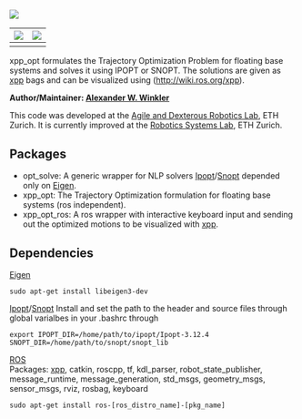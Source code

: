 ### ![](https://i.imgur.com/ct8e7T4h.png)  

| ![](https://i.imgur.com/NkL8Haw.gif) | ![](https://i.imgur.com/RrEc2Cd.gif) 
|:-------------------------:|:-------------------------:|
|||

xpp_opt formulates the Trajectory Optimization Problem for floating base systems and solves it using IPOPT or SNOPT. The solutions are given as [xpp] bags and can be visualized using (http://wiki.ros.org/xpp).

**Author/Maintainer: [Alexander W. Winkler](https://awinkler.github.io/)** 

This code was developed at the [Agile and Dexterous Robotics Lab](http://www.adrl.ethz.ch/doku.php), ETH Zurich. It is currently improved at the [Robotics Systems Lab](http://www.rsl.ethz.ch/), ETH Zurich.


## Packages

  * opt_solve: A generic wrapper for NLP solvers [Ipopt]/[Snopt] depended only on [Eigen].
  * xpp_opt: The Trajectory Optimization formulation for floating base systems (ros independent).
  * xpp_opt_ros: A ros wrapper with interactive keyboard input and sending out the optimized motions to be visualized with [xpp].

## Dependencies

[Eigen]

    sudo apt-get install libeigen3-dev

[Ipopt]/[Snopt]
Install and set the path to the header and source files through global varialbes in your .bashrc through

    export IPOPT_DIR=/home/path/to/ipopt/Ipopt-3.12.4
    SNOPT_DIR=/home/path/to/snopt/snopt_lib

[ROS]  
Packages: [xpp], catkin, roscpp, tf, kdl_parser, robot_state_publisher, message_runtime, message_generation, std_msgs, geometry_msgs, sensor_msgs, rviz, rosbag, keyboard
      
    sudo apt-get install ros-[ros_distro_name]-[pkg_name]
 

[HyQ]: https://www.iit.it/research/lines/dynamic-legged-systems
[ROS]: http://www.ros.org
[xpp]: http://wiki.ros.org/xpp
[Ipopt]: https://projects.coin-or.org/Ipopt
[Snopt]: http://www.sbsi-sol-optimize.com/asp/sol_product_snopt.htm
[rviz]: http://wiki.ros.org/rviz
[catkin tools]: http://catkin-tools.readthedocs.org/
[Eigen]: http://eigen.tuxfamily.org
[Fa2png]: http://fa2png.io/r/font-awesome/link/